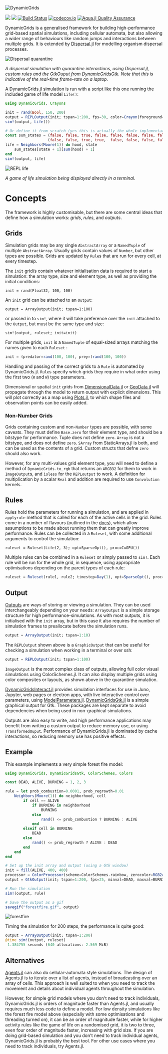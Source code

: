 ![DynamicGrids](https://repository-images.githubusercontent.com/136250713/956b0c00-5cc7-11eb-9814-eed48441d013)

[![](https://img.shields.io/badge/docs-stable-blue.svg)](https://cesaraustralia.github.io/DynamicGrids.jl/stable)
[![](https://img.shields.io/badge/docs-dev-blue.svg)](https://cesaraustralia.github.io/DynamicGrids.jl/dev)
[![Build Status](https://travis-ci.com/cesaraustralia/DynamicGrids.jl.svg?branch=master)](https://travis-ci.com/cesaraustralia/DynamicGrids.jl) 
[![codecov.io](http://codecov.io/github/cesaraustralia/DynamicGrids.jl/coverage.svg?branch=master)](http://codecov.io/github/cesaraustralia/DynamicGrids.jl?branch=master)
[![Aqua.jl Quality Assurance](https://img.shields.io/badge/Aqua.jl-%F0%9F%8C%A2-aqua.svg)](https://github.com/JuliaTesting/Aqua.jl)

DynamicGrids is a generalised framework for building high-performance grid-based
spatial simulations, including cellular automata, but also allowing a wider
range of behaviours like random jumps and interactions between multiple grids.
It is extended by [Dispersal.jl](https://github.com/cesaraustralia/Dispersal.jl)
for modelling organism dispersal processes.

![Dispersal quarantine](https://raw.githubusercontent.com/cesaraustralia/DynamicGrids.jl/media/dispersal_quarantine.gif)

*A dispersal simulation with quarantine interactions, using Dispersal.jl, custom rules and the 
GtkOuput from [DynamicGridsGtk](https://github.com/cesaraustralia/DynamicGridsGtk.jl). 
Note that this is indicative of the real-time frame-rate on a laptop.*

A DynamicGrids.jl simulation is run with a script like this one
running the included game of life model `Life()`:

```julia
using DynamicGrids, Crayons

init = rand(Bool, 150, 200)
output = REPLOutput(init; tspan=1:200, fps=30, color=Crayon(foreground=:red, background=:black, bold=true))
sim!(output, Life())

# Or define it from scratch (yes this is actually the whole implementation!)
const sum_states = (false, false, true, false, false, false, false, false, false), 
                   (false, false, true, true,  false, false, false, false, false)
life = Neighbors(Moore(1)) do hood, state
    sum_states[state + 1][sum(hood) + 1]
end
sim!(output, life)
```

![REPL life](https://github.com/cesaraustralia/DynamicGrids.jl/blob/media/life.gif?raw=true)

*A game of life simulation being displayed directly in a terminal.*


# Concepts

The framework is highly customisable, but there are some central ideas that define
how a simulation works: *grids*, *rules*, and *outputs*.

## Grids

Simulation grids may be any single `AbstractArray` or a `NamedTuple` of multiple
`AbstractArray`. Usually grids contain values of `Number`, but other types are possible.
Grids are updated by `Rule`s that are run for every cell, at every timestep. 

The `init` grid/s contain whatever initialisation data is required to start
a simulation: the array type, size and element type, as well as providing the
initial conditions:

```juli
init = rand(Float32, 100, 100)
```

An `init` grid can be attached to an `Output`: 

```
output = ArrayOutput(init; tspan=1:100)
```

or passed in to `sim!`, where it will take preference over the `init`
attached to the `Output`, but must be the same type and size:

```
sim!(output, ruleset; init=init)
```

For multiple grids, `init` is a `NamedTuple` of equal-sized arrays
matching the names given to each `Ruleset` :

```julia
init = (predator=rand(100, 100), prey=(rand(100, 100))
```

Handling and passing of the correct grids to a `Rule` is automated by
DynamicGrids.jl. `Rule`s specify which grids they require in what order using
the first two (`R` and `W`) type parameters.

Dimensional or spatial `init` grids from
[DimensionalData.jl](https://github.com/rafaqz/DimensionalData.jl) or
[GeoData.jl](https://github.com/rafaqz/GeoData.jl) will propagate through the
model to return output with explicit dimensions. This will plot correctly as a
map using [Plots.jl](https://github.com/JuliaPlots/Plots.jl), to which shape
files and observation points can be easily added.

### Non-Number Grids

Grids containing custom and non-`Number` types are possible, with some caveats.
They must define `Base.zero` for their element type, and should be a bitstype for performance. 
Tuple does not define `zero`. `Array` is not a bitstype, and does not define `zero`. 
`SArray` from StaticArrays.jl is both, and can be used as the contents of a grid. 
Custom structs that defne `zero` should also work. 

However, for any multi-values grid element type, you will need to define a method of 
`DynamicGrids.to_rgb` that returns an `ARGB32` for them to work in `ImageOutput`s, and 
`isless` for the `REPLoutput` to work. A definition for multiplication by a scalar `Real` 
and addition are required to use `Convolution` kernels.

## Rules

Rules hold the parameters for running a simulation, and are applied in
`applyrule` method that is called for each of the active cells in the grid.
Rules come in a number of flavours (outlined in the
[docs](https://cesaraustralia.github.io/DynamicGrids.jl/stable/#Rules-1)), which
allow assumptions to be made about running them that can greatly improve
performance. Rules can be collected in a `Ruleset`, with some additional
arguments to control the simulation:

```
ruleset = Ruleset(Life(2, 3); opt=SparseOpt(), proc=CuGPU())
```

Multiple rules can be combined in a `Ruleset` or simply passed to `sim!`. Each rule 
will be run for the whole grid, in sequence, using appropriate optimisations depending 
on the parent types of each rule:

```julia
ruleset = Ruleset(rule1, rule2; timestep=Day(1), opt=SparseOpt(), proc=ThreadedCPU())
```


## Output 

[Outputs](https://cesaraustralia.github.io/DynamicGrids.jl/stable/#Output-1)
are ways of storing or viewing a simulation. They can be used
interchangeably depending on your needs: `ArrayOutput` is a simple storage
structure for high performance-simulations. As with most outputs, it is
initialised with the `init` array, but in this case it also requires the number
of simulation frames to preallocate before the simulation runs.

```julia
output = ArrayOutput(init; tspan=1:10)
```

The `REPLOutput` shown above is a `GraphicOutput` that can be useful for checking a
simulation when working in a terminal or over ssh:

```julia
output = REPLOutput(init; tspan=1:100)
```

`ImageOutput` is the most complex class of outputs, allowing full color visual
simulations using ColorSchemes.jl. It can also display multiple grids using color 
composites or layouts, as shown above in the quarantine simulation.

[DynamicGridsInteract.jl](https://github.com/cesaraustralia/DynamicGridsInteract.jl)
provides simulation interfaces for use in Juno, Jupyter, web pages or electron
apps, with live interactive control over parameters, using 
[ModelParameters.jl](https://github.com/rafaqz/ModelParameters.jl).
[DynamicGridsGtk.jl](https://github.com/cesaraustralia/DynamicGridsGtk.jl) is a
simple graphical output for Gtk. These packages are kept separate to avoid
dependencies when being used in non-graphical simulations. 

Outputs are also easy to write, and high performance applications may benefit
from writing a custom output to reduce memory use, or using `TransformedOuput`. 
Performance of DynamicGrids.jl is dominated by cache interactions, so reducing 
memory use has positive effects.

## Example

This example implements a very simple forest fire model:

```julia
using DynamicGrids, DynamicGridsGtk, ColorSchemes, Colors

const DEAD, ALIVE, BURNING = 1, 2, 3

rule = let prob_combustion=0.0001, prob_regrowth=0.01
    Neighbors(Moore(1)) do neighborhood, cell
        if cell == ALIVE
            if BURNING in neighborhood
                BURNING
            else
                rand() <= prob_combustion ? BURNING : ALIVE
            end
        elseif cell in BURNING
            DEAD
        else
            rand() <= prob_regrowth ? ALIVE : DEAD
        end
    end
end

# Set up the init array and output (using a Gtk window)
init = fill(ALIVE, 400, 400)
processor = ColorProcessor(scheme=ColorSchemes.rainbow, zerocolor=RGB24(0.0))
output = GtkOutput(init; tspan=1:200, fps=25, minval=DEAD, maxval=BURNING, processor=processor)

# Run the simulation
sim!(output, rule)

# Save the output as a gif
savegif("forestfire.gif", output)
```

![forestfire](https://user-images.githubusercontent.com/2534009/72052469-5450c580-3319-11ea-8948-5196d1c6fd33.gif)


Timing the simulation for 200 steps, the performance is quite good:

```julia
output = ArrayOutput(init; tspan=1:200)
@time sim!(output, ruleset)
 1.384755 seconds (640 allocations: 2.569 MiB)
```

## Alternatives

[Agents.jl](https://github.com/JuliaDynamics/Agents.jl) can also do cellular-automata style simulations. The design of Agents.jl is to iterate over a list of agents, instead of broadcasting over an array of cells. This approach is well suited to when you need to track the movement and details about individual agents throughout the simulation. 

However, for simple grid models where you don't need to track individuals, DynamicGrids.jl is orders of magnitude faster than Agents.jl, and usually requires much less code to define a model. For low density simulations like the forest fire model above (especially with some optimisations and threading turned on), it can be an order of magnitude faster, while for higher activity rules like the game of life on a randomised grid, it is two to three, even four order of magnitude faster, increasing with grid size. If you are doing grid-based simulation and you don't need to track individual agents, DynamicGrids.jl is probably the best tool. For other use cases where you need to track individuals, try Agents.jl.

